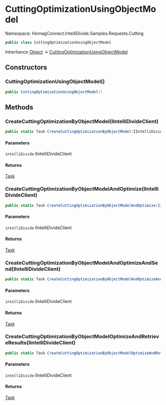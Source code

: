 # CuttingOptimizationUsingObjectModel

Namespace: HomagConnect.IntelliDivide.Samples.Requests.Cutting



```csharp
public class CuttingOptimizationUsingObjectModel
```

Inheritance [Object](https://docs.microsoft.com/en-us/dotnet/api/system.object) → [CuttingOptimizationUsingObjectModel](./homagconnect.intellidivide.samples.requests.cutting.cuttingoptimizationusingobjectmodel.md)

## Constructors

### **CuttingOptimizationUsingObjectModel()**

```csharp
public CuttingOptimizationUsingObjectModel()
```

## Methods

### **CreateCuttingOptimizationByObjectModel(IIntelliDivideClient)**



```csharp
public static Task CreateCuttingOptimizationByObjectModel(IIntelliDivideClient intelliDivide)
```

#### Parameters

`intelliDivide` IIntelliDivideClient<br>

#### Returns

[Task](https://docs.microsoft.com/en-us/dotnet/api/system.threading.tasks.task)<br>

### **CreateCuttingOptimizationByObjectModelAndOptimize(IIntelliDivideClient)**



```csharp
public static Task CreateCuttingOptimizationByObjectModelAndOptimize(IIntelliDivideClient intelliDivide)
```

#### Parameters

`intelliDivide` IIntelliDivideClient<br>

#### Returns

[Task](https://docs.microsoft.com/en-us/dotnet/api/system.threading.tasks.task)<br>

### **CreateCuttingOptimizationByObjectModelAndOptimizeAndSend(IIntelliDivideClient)**



```csharp
public static Task CreateCuttingOptimizationByObjectModelAndOptimizeAndSend(IIntelliDivideClient intelliDivide)
```

#### Parameters

`intelliDivide` IIntelliDivideClient<br>

#### Returns

[Task](https://docs.microsoft.com/en-us/dotnet/api/system.threading.tasks.task)<br>

### **CreateCuttingOptimizationByObjectModelOptimizeAndRetrieveResults(IIntelliDivideClient)**



```csharp
public static Task CreateCuttingOptimizationByObjectModelOptimizeAndRetrieveResults(IIntelliDivideClient intelliDivide)
```

#### Parameters

`intelliDivide` IIntelliDivideClient<br>

#### Returns

[Task](https://docs.microsoft.com/en-us/dotnet/api/system.threading.tasks.task)<br>
